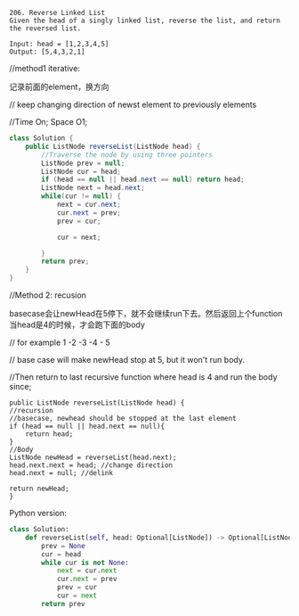 ```
206. Reverse Linked List
Given the head of a singly linked list, reverse the list, and return the reversed list.

Input: head = [1,2,3,4,5]
Output: [5,4,3,2,1]
```

//method1 iterative: 

记录前面的element，换方向 

// keep changing direction of newst element to previously elements

//Time On;  Space O1;

```java
class Solution {
    public ListNode reverseList(ListNode head) {
        //Traverse the node by using three pointers
        ListNode prev = null;
        ListNode cur = head;
        if (head == null || head.next == null) return head;
        ListNode next = head.next;
        while(cur != null) {
            next = cur.next;
            cur.next = prev;
            prev = cur;

            cur = next;

        }
        return prev;
    }
}
```

//Method 2: recusion

basecase会让newHead在5停下，就不会继续run下去。然后返回上个function当head是4的时候，才会跑下面的body

// for example 1 -2 -3 -4 - 5

// base case will make newHead stop at 5, but it won't run body. 

//Then return to last recursive function where head is 4 and run the body since;

```
public ListNode reverseList(ListNode head) {
//recursion
//basecase, newhead should be stopped at the last element
if (head == null || head.next == null){
    return head;
}
//Body    
ListNode newHead = reverseList(head.next); 
head.next.next = head; //change direction
head.next = null; //delink

return newHead;
}
```

Python version:

```python
class Solution:
    def reverseList(self, head: Optional[ListNode]) -> Optional[ListNode]:
        prev = None
        cur = head
        while cur is not None:
            next = cur.next
            cur.next = prev
            prev = cur
            cur = next
        return prev
```

